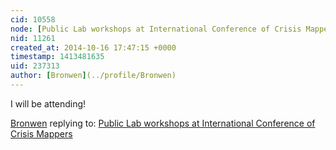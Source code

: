 ```yaml
---
cid: 10558
node: [Public Lab workshops at International Conference of Crisis Mappers](../notes/liz/10-12-2014/public-lab-workshops-at-international-conference-of-crisis-mappers)
nid: 11261
created_at: 2014-10-16 17:47:15 +0000
timestamp: 1413481635
uid: 237313
author: [Bronwen](../profile/Bronwen)
---
```


I will be attending!

[Bronwen](../profile/Bronwen) replying to: [Public Lab workshops at International Conference of Crisis Mappers](../notes/liz/10-12-2014/public-lab-workshops-at-international-conference-of-crisis-mappers)

